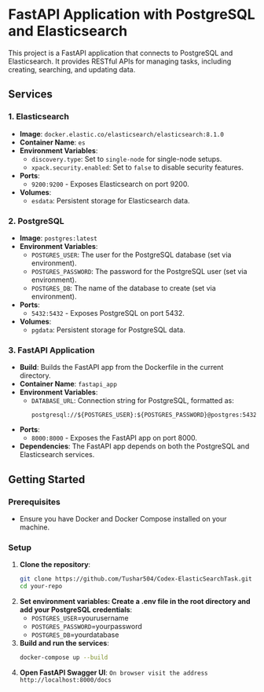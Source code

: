 # FastAPI Application with PostgreSQL and Elasticsearch

This project is a FastAPI application that connects to PostgreSQL and Elasticsearch. It provides RESTful APIs for managing tasks, including creating, searching, and updating data.

## Services

### 1. Elasticsearch

- **Image**: `docker.elastic.co/elasticsearch/elasticsearch:8.1.0`
- **Container Name**: `es`
- **Environment Variables**:
  - `discovery.type`: Set to `single-node` for single-node setups.
  - `xpack.security.enabled`: Set to `false` to disable security features.
- **Ports**: 
  - `9200:9200` - Exposes Elasticsearch on port 9200.
- **Volumes**:
  - `esdata`: Persistent storage for Elasticsearch data.

### 2. PostgreSQL

- **Image**: `postgres:latest`
- **Environment Variables**:
  - `POSTGRES_USER`: The user for the PostgreSQL database (set via environment).
  - `POSTGRES_PASSWORD`: The password for the PostgreSQL user (set via environment).
  - `POSTGRES_DB`: The name of the database to create (set via environment).
- **Ports**: 
  - `5432:5432` - Exposes PostgreSQL on port 5432.
- **Volumes**:
  - `pgdata`: Persistent storage for PostgreSQL data.

### 3. FastAPI Application

- **Build**: Builds the FastAPI app from the Dockerfile in the current directory.
- **Container Name**: `fastapi_app`
- **Environment Variables**:
  - `DATABASE_URL`: Connection string for PostgreSQL, formatted as:
    ```
    postgresql://${POSTGRES_USER}:${POSTGRES_PASSWORD}@postgres:5432/${POSTGRES_DB}
    ```
- **Ports**: 
  - `8000:8000` - Exposes the FastAPI app on port 8000.
- **Dependencies**: The FastAPI app depends on both the PostgreSQL and Elasticsearch services.

## Getting Started

### Prerequisites

- Ensure you have Docker and Docker Compose installed on your machine.

### Setup

1. **Clone the repository**:
   ```bash
   git clone https://github.com/Tushar504/Codex-ElasticSearchTask.git
   cd your-repo
2. **Set environment variables: Create a .env file in the root directory and add your PostgreSQL credentials**:
   - `POSTGRES_USER`=yourusername
   - `POSTGRES_PASSWORD`=yourpassword
   - `POSTGRES_DB`=yourdatabase
3. **Build and run the services**:
   ```bash
   docker-compose up --build
4. **Open FastAPI Swagger UI**:
   `On browser visit the address http://localhost:8000/docs`
   

